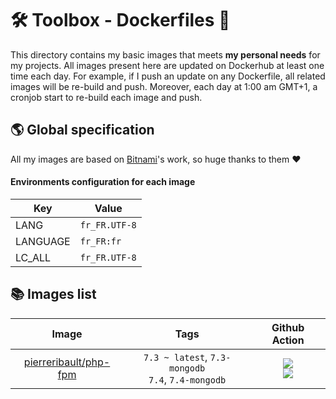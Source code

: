 # 🛠 Toolbox - Dockerfiles 🐳

This directory contains my basic images that meets **my personal needs** for my projects. All images present here are updated on Dockerhub at least one time each day. For example, if I push an update on any Dockerfile, all related images will be re-build and push. Moreover, each day at 1:00 am GMT+1, a cronjob start to re-build each image and push.  

## 🌎 Global specification 

All my images are based on [Bitnami](https://github.com/bitnami)'s work, so huge thanks to them ❤️

#### Environments configuration for each image 
Key| Value
--- | ---
LANG | `fr_FR.UTF-8`
LANGUAGE | `fr_FR:fr`
LC_ALL | `fr_FR.UTF-8`

## 📚 Images list

Image | Tags | Github Action 
:-----------: | :-------------: | :-------------:
[pierreribault/php-fpm](https://hub.docker.com/repository/docker/pierreribault/php-fpm) |`7.3 ~ latest`, `7.3-mongodb`<br>`7.4`, `7.4-mongodb`|![](https://github.com/pierreribault/toolbox-dockerfiles/workflows/PHP-FPM%207.3%20Workflow/badge.svg)<br>![](https://github.com/pierreribault/toolbox-dockerfiles/workflows/PHP-FPM%207.4%20Workflow/badge.svg)

